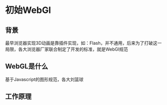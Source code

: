 # 初始WebGl

## 背景

最早浏览器实现3D动画是靠插件实现，如：Flash，并不通用，后来为了打破这一局限，各大浏览器厂家联合制定了开发的标准，就是WebGl规范

## WebGL是什么

基于Javascript的图形规范，各大刘篮球

## 工作原理

